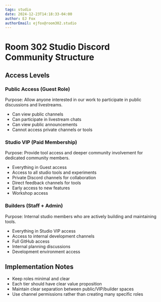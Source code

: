 ```yaml
---
tags: studio
date: 2024-12-23T14:18:33-04:00
author: EJ Fox
authorEmail: ejfox@room302.studio
---
```

# Room 302 Studio Discord Community Structure


## Access Levels

### Public Access (Guest Role)

Purpose: Allow anyone interested in our work to participate in public discussions and livestreams.

- Can view public channels
- Can participate in livestream chats
- Can view public announcements
- Cannot access private channels or tools

### Studio VIP (Paid Membership)

Purpose: Provide tool access and deeper community involvement for dedicated community members.

- Everything in Guest access
- Access to all studio tools and experiments
- Private Discord channels for collaboration
- Direct feedback channels for tools
- Early access to new features
- Workshop access

### Builders (Staff + Admin)

Purpose: Internal studio members who are actively building and maintaining tools.

- Everything in Studio VIP access
- Access to internal development channels
- Full GitHub access
- Internal planning discussions
- Development environment access

## Implementation Notes

- Keep roles minimal and clear
- Each tier should have clear value proposition
- Maintain clear separation between public/VIP/builder spaces
- Use channel permissions rather than creating many specific roles